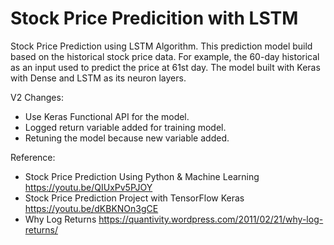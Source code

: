 # Stock Price Predicition with LSTM

Stock Price Prediction using LSTM Algorithm. This prediction model build based on the historical stock price data. For example, the 60-day historical as an input used to predict the price at 61st day. The model built with Keras with Dense and LSTM as its neuron layers.

V2 Changes:
- Use Keras Functional API for the model.
- Logged return variable added for training model.
- Retuning the model because new variable added.

Reference:
- Stock Price Prediction Using Python & Machine Learning https://youtu.be/QIUxPv5PJOY
- Stock Price Prediction Project with TensorFlow Keras https://youtu.be/dKBKNOn3gCE
- Why Log Returns https://quantivity.wordpress.com/2011/02/21/why-log-returns/
